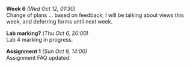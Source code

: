 **Week 6** *(Wed Oct 12, 01:30)*   
Change of plans ... based on feedback, I will be talking about views this week,
and deferring forms until next week.

**Lab marking?** *(Thu Oct 6, 20:00)*  
Lab 4 marking in progress.

**Assignment 1** *(Sun Oct 9, 14:00)*  
Assignment FAQ updated.